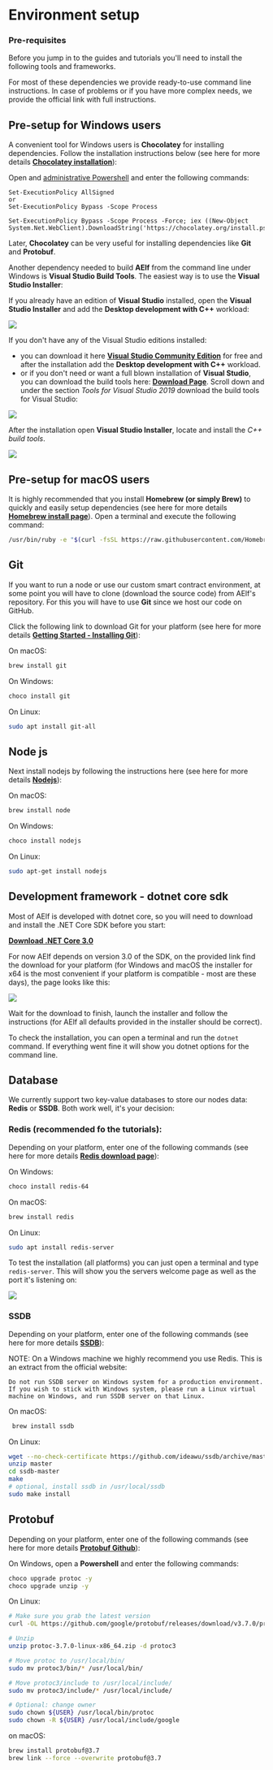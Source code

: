 # Environment setup

### Pre-requisites

Before you jump in to the guides and tutorials you'll need to install the following tools and frameworks.

For most of these dependencies we provide ready-to-use command line instructions. In case of problems or if you have more complex needs, we provide the official link with full instructions.

## Pre-setup for Windows users

A convenient tool for Windows users is **Chocolatey** for installing dependencies. Follow the installation instructions below \(see here for more details [**Chocolatey installation**](https://chocolatey.org/install)\):

Open and [administrative Powershell](https://www.digitalcitizen.life/ways-launch-powershell-windows-admin) and enter the following commands:

```text
Set-ExecutionPolicy AllSigned
or
Set-ExecutionPolicy Bypass -Scope Process

Set-ExecutionPolicy Bypass -Scope Process -Force; iex ((New-Object System.Net.WebClient).DownloadString('https://chocolatey.org/install.ps1'))
```

Later, **Chocolatey** can be very useful for installing dependencies like **Git** and **Protobuf**.

Another dependency needed to build **AElf** from the command line under Windows is **Visual Studio Build Tools**. The easiest way is to use the **Visual Studio Installer**:

If you already have an edition of **Visual Studio** installed, open the **Visual Studio Installer** and add the **Desktop development with C++** workload:

![](../../.gitbook/assets/setup-vs-install-workload.png)

If you don't have any of the Visual Studio editions installed:

* you can download it here [**Visual Studio Community Edition**](https://visualstudio.microsoft.com/fr/downloads/?rr=https%3A%2F%2Fwww.google.com%2F) for free and after the installation add the **Desktop development with C++** workload.
* or if you don't need or want a full blown installation of **Visual Studio**, you can download the build tools here: [**Download Page**](https://visualstudio.microsoft.com/downloads/#other). Scroll down and under the section _Tools for Visual Studio 2019_ download the build tools for Visual Studio:

![](../../.gitbook/assets/setup-build-tools.png)

After the installation open **Visual Studio Installer**, locate and install the _C++ build tools_.

![](../../.gitbook/assets/setup-build-tools-2.png)

## Pre-setup for macOS users

It is highly recommended that you install **Homebrew \(or simply Brew\)** to quickly and easily setup dependencies \(see here for more details [**Homebrew install page**](https://brew.sh/)\). Open a terminal and execute the following command:

```bash
/usr/bin/ruby -e "$(curl -fsSL https://raw.githubusercontent.com/Homebrew/install/master/install)"
```

## Git

If you want to run a node or use our custom smart contract environment, at some point you will have to clone \(download the source code\) from AElf's repository. For this you will have to use **Git** since we host our code on GitHub.

Click the following link to download Git for your platform \(see here for more details [**Getting Started - Installing Git**](https://git-scm.com/book/en/v2/Getting-Started-Installing-Git)\):

On macOS:

```bash
brew install git
```

On Windows:

```bash
choco install git
```

On Linux:

```bash
sudo apt install git-all
```

## Node js

Next install nodejs by following the instructions here \(see here for more details [**Nodejs**](https://nodejs.org/en/download/)\):

On macOS:

```bash
brew install node
```

On Windows:

```bash
choco install nodejs
```

On Linux:

```bash
sudo apt-get install nodejs
```

## Development framework - dotnet core sdk

Most of AElf is developed with dotnet core, so you will need to download and install the .NET Core SDK before you start:

[**Download .NET Core 3.0**](https://dotnet.microsoft.com/download/dotnet-core/3.0)

For now AElf depends on version 3.0 of the SDK, on the provided link find the download for your platform \(for Windows and macOS the installer for x64 is the most convenient if your platform is compatible - most are these days\), the page looks like this:

![](../../.gitbook/assets/setup-dotnet-sdk-dl-link.png)

Wait for the download to finish, launch the installer and follow the instructions \(for AElf all defaults provided in the installer should be correct\).

To check the installation, you can open a terminal and run the `dotnet` command. If everything went fine it will show you dotnet options for the command line.

## Database

We currently support two key-value databases to store our nodes data: **Redis** or **SSDB**. Both work well, it's your decision:

### Redis \(recommended fo the tutorials\):

Depending on your platform, enter one of the following commands \(see here for more details [**Redis download page**](https://redis.io/)\):

On Windows:

```bash
choco install redis-64
```

On macOS:

```bash
brew install redis
```

On Linux:

```bash
sudo apt install redis-server
```

To test the installation \(all platforms\) you can just open a terminal and type `redis-server`. This will show you the servers welcome page as well as the port it's listening on:

![](../../.gitbook/assets/setup-redis.png)

### SSDB

Depending on your platform, enter one of the following commands \(see here for more details [**SSDB**](http://ssdb.io/?lang=en)\):

NOTE: On a Windows machine we highly recommend you use Redis. This is an extract from the official website:

```text
Do not run SSDB server on Windows system for a production environment. If you wish to stick with Windows system, please run a Linux virtual machine on Windows, and run SSDB server on that Linux.
```

On macOS:

```bash
 brew install ssdb
```

On Linux:

```bash
wget --no-check-certificate https://github.com/ideawu/ssdb/archive/master.zip
unzip master
cd ssdb-master
make
# optional, install ssdb in /usr/local/ssdb
sudo make install
```

## Protobuf

Depending on your platform, enter one of the following commands \(see here for more details [**Protobuf Github**](https://github.com/protocolbuffers/protobuf)\):

On Windows, open a **Powershell** and enter the following commands:

```bash
choco upgrade protoc -y
choco upgrade unzip -y
```

On Linux:

```bash
# Make sure you grab the latest version
curl -OL https://github.com/google/protobuf/releases/download/v3.7.0/protoc-3.7.0-linux-x86_64.zip

# Unzip
unzip protoc-3.7.0-linux-x86_64.zip -d protoc3

# Move protoc to /usr/local/bin/
sudo mv protoc3/bin/* /usr/local/bin/

# Move protoc3/include to /usr/local/include/
sudo mv protoc3/include/* /usr/local/include/

# Optional: change owner
sudo chown ${USER} /usr/local/bin/protoc
sudo chown -R ${USER} /usr/local/include/google
```

on macOS:

```bash
brew install protobuf@3.7
brew link --force --overwrite protobuf@3.7
```

